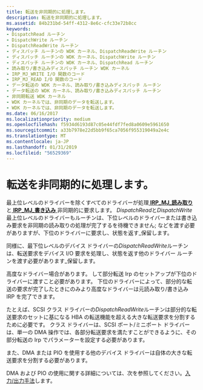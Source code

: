 ```yaml
---
title: 転送を非同期的に処理します。
description: 転送を非同期的に処理します。
ms.assetid: 84b231bd-54ff-4312-8e6c-cfc33e72b8cc
keywords:
- DispatchRead ルーチン
- DispatchWrite ルーチン
- DispatchReadWrite ルーチン
- ディスパッチ ルーチンの WDK カーネル、DispatchReadWrite ルーチン
- ディスパッチ ルーチンの WDK カーネル、DispatchWrite ルーチン
- ディスパッチ ルーチンの WDK カーネル、DispatchRead ルーチン
- 読み取り/書き込みディスパッチ ルーチン WDK カーネル
- IRP_MJ_WRITE I/O 関数のコード
- IRP_MJ_READ I/O 関数のコード
- データ転送の WDK カーネル、読み取り/書き込みディスパッチ ルーチン
- データ転送の WDK カーネル、読み取り/書き込みディスパッチ ルーチン
- 非同期転送 WDK カーネル
- WDK カーネルでは、非同期のデータを転送します。
- WDK カーネルでは、非同期のデータを転送します。
ms.date: 06/16/2017
ms.localizationpriority: medium
ms.openlocfilehash: f5934d6193d87c05e44fdf7fed8a0609e5961650
ms.sourcegitcommit: a33b7978e22d5bb9f65ca7056f955319049a2e4c
ms.translationtype: MT
ms.contentlocale: ja-JP
ms.lasthandoff: 01/31/2019
ms.locfileid: "56529369"
---
```

# <a name="handling-transfers-asynchronously"></a>転送を非同期的に処理します。





最上位レベルのドライバーを除くすべてのドライバーが処理[ **IRP\_MJ\_読み取り**](https://msdn.microsoft.com/library/windows/hardware/ff550794)と[ **IRP\_MJ\_書き込み** ](https://msdn.microsoft.com/library/windows/hardware/ff550819)非同期的に要求します。 *DispatchRead*と*DispatchWrite*最上位レベルのドライバーもルーチンは、下位レベルのドライバーまたは書き込み要求を非同期の読み取りの処理が完了するを待機できません; などを渡す必要がありますが、下位のドライバーに要求し、状態を返す\_保留します。

同様に、最下位レベルのデバイス ドライバーの*DispatchReadWrite*ルーチンは、転送要求をデバイス I/O 要求を処理し、状態を返す他のドライバー ルーチンを渡す必要があります\_保留します。

高度なドライバー場合があります。 して部分転送 Irp のセットアップが下位のドライバーに渡すこと必要があります。 下位のドライバーによって、部分的な転送の要求が完了したときにのみより高度なドライバーは元読み取り/書き込み IRP を完了できます。

たとえば、SCSI クラス ドライバーの*DispatchReadWrite*ルーチンは部分的な転送要求のセットに基になる HBA の転送機能を超える大きな転送要求を分割するために必要です。 クラス ドライバーは、SCSI ポート/ミニポート ドライバーは、単一の DMA 操作では、各部分転送要求を満たすことができるように、その部分転送の Irp でパラメーターを設定する必要があります。

また、DMA または PIO を使用する他のデバイス ドライバーは自体の大きな転送要求を分割する必要があります。

DMA および PIO の使用に関する詳細については、次を参照してください。[入力/出力手法](i-o-programming-techniques.md)します。

 

 




